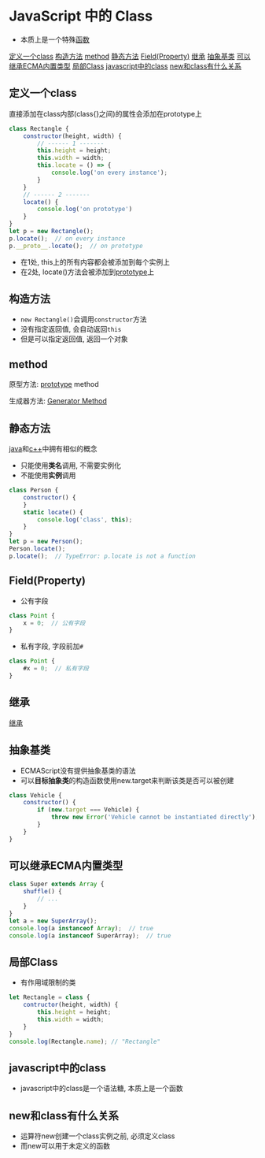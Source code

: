 # JavaScript 中的 Class

- 本质上是一个特殊[函数](JavaScript_Function.md)

[定义一个class](#定义一个class)
[构造方法](#构造方法)
[method](#method)
[静态方法](#静态方法)
[Field(Property)](#fieldproperty)
[继承](#继承)
[抽象基类](#抽象基类)
[可以继承ECMA内置类型](#可以继承ecma内置类型)
[局部Class](#局部class)
[javascript中的class](#javascript中的class)
[new和class有什么关系](#new和class有什么关系)

## 定义一个class

直接添加在class内部(class{}之间)的属性会添加在prototype上

```js
class Rectangle {
    constructor(height, width) {
        // ------ 1 -------
        this.height = height;
        this.width = width;
        this.locate = () => {
            console.log('on every instance');
        }
    }
    // ------ 2 -------
    locate() {
        console.log('on prototype')
    }
}
let p = new Rectangle();
p.locate();  // on every instance
p.__proto__.locate();  // on prototype
```

- 在1处, this上的所有内容都会被添加到每个实例上
- 在2处, locate()方法会被添加到[prototype](JavaScript_Prototype.md)上

## 构造方法

- `new Rectangle()`会调用`constructor`方法
- 没有指定返回值, 会自动返回`this`
- 但是可以指定返回值, 返回一个对象

## method

原型方法: [prototype](JavaScript_Prototype.md) method

生成器方法: [Generator Method](JavaScript_Generator_Function.md)

## 静态方法

[java](Java_Method.md#静态方法)和[c++](c++_Static_Member.md)中拥有相似的概念

- 只能使用**类名**调用, 不需要实例化
- 不能使用**实例**调用

```js
class Person {
    constructor() {
    }
    static locate() {
        console.log('class', this);
    }
}
let p = new Person();
Person.locate();
p.locate();  // TypeError: p.locate is not a function
```

## Field(Property)

- 公有字段

```js
class Point {
    x = 0;  // 公有字段
}
```

- 私有字段, 字段前加`#`

```js
class Point {
    #x = 0;  // 私有字段
}
```

## 继承

[继承](JavaScript_Inheritance.md#类的继承)

## 抽象基类

- ECMAScript没有提供抽象基类的语法
- 可以**目标抽象类**的构造函数使用new.target来判断该类是否可以被创建

```js
class Vehicle {
    constructor() {
        if (new.target === Vehicle) {
            throw new Error('Vehicle cannot be instantiated directly');
        }
    }
}
```

## 可以继承ECMA内置类型

```js
class Super extends Array {
    shuffle() {
        // ...
    }
}
let a = new SuperArray();
console.log(a instanceof Array);  // true
console.log(a instanceof SuperArray);  // true
```

## 局部Class

- 有作用域限制的类

```js
let Rectangle = class {
    contructor(height, width) {
        this.height = height;
        this.width = width;
    }
}
console.log(Rectangle.name); // "Rectangle"
```
## javascript中的class

- javascript中的class是一个语法糖, 本质上是一个函数

## new和class有什么关系

- 运算符new创建一个class实例之前, 必须定义class
- 而new可以用于未定义的函数
